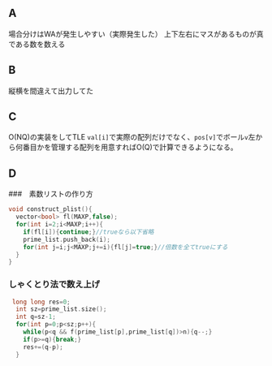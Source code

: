 ## A
場合分けはWAが発生しやすい（実際発生した）
上下左右にマスがあるものが真である数を数える
## B
縦横を間違えて出力してた
## C
O(NQ)の実装をしてTLE
`val[i]`で実際の配列だけでなく、`pos[v]`でボール`v`左から何番目かを管理する配列を用意すればO(Q)で計算できるようになる。

## D
###　素数リストの作り方
```C++
void construct_plist(){
  vector<bool> fl(MAXP,false);
  for(int i=2;i<MAXP;i++){
    if(fl[i]){continue;}//trueなら以下省略
    prime_list.push_back(i);
    for(int j=i;j<MAXP;j+=i){fl[j]=true;}//倍数を全てtrueにする
  }
}
```
### しゃくとり法で数え上げ
```C++
 long long res=0;
  int sz=prime_list.size();
  int q=sz-1;
  for(int p=0;p<sz;p++){
    while(p<q && f(prime_list[p],prime_list[q])>n){q--;}
    if(p>=q){break;}
    res+=(q-p);
  }
```